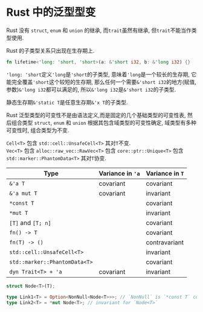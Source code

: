 # Rust 中的泛型型变

Rust 没有 `struct`, `enum` 和 `union` 的继承, 而`trait`虽然有继承, 但`trait`不能当作类型使用.  

Rust 的子类型关系只出现在生存期上.
```rust
fn lifetime<'long: 'short, 'short>(a: &'short i32, b: &'long i32) {}
```
`'long: 'short`定义`'long`是`'short`的子类型, 
意味着`'long`是一个较长的生存期, 它能完全覆盖`'short`这个较短的生存期, 
那么任何一个需要`&'short i32`的地方(赋值,参数)`&'long i32`都可以满足的, 
所以`&'long i32`是`&'short i32`的子类型.

静态生存期`&'static T`是任意生存期`&'x T`的子类型.

Rust 泛型类型的可变性不是由语法定义,而是固定的几个基础类型的可变性表,
然后组合类型 `struct`, `enum` 和 `union` 根据其包含域类型的可变性确定, 
域类型有多种可变性时, 组合类型为不变.

`Cell<T>` 包含 `std::cell::UnsafeCell<T>` 其对`T`不变.  
`Vec<T>` 包含 `alloc::raw_vec::RawVec<T>` 包含 `core::ptr::Unique<T>` 包含 `std::marker::PhantomData<T>` 其对`T`协变.  

| Type                          | Variance in `'a`  | Variance in `T`   |
|-------------------------------|-------------------|-------------------|
| `&'a T`                       | covariant         | covariant         |
| `&'a mut T`                   | covariant         | invariant         |
| `*const T`                    |                   | covariant         |
| `*mut T`                      |                   | invariant         |
| `[T]` and `[T; n]`            |                   | covariant         |
| `fn() -> T`                   |                   | covariant         |
| `fn(T) -> ()`                 |                   | contravariant     |
| `std::cell::UnsafeCell<T>`    |                   | invariant         |
| `std::marker::PhantomData<T>` |                   | covariant         |
| `dyn Trait<T> + 'a`           | covariant         | invariant         |

```rust
struct Node<T>(T);

type Link1<T> = Option<NonNull<Node<T>>>; // `NonNull` is `*const T` covariant for `Node<T>`
type Link2<T> = *mut Node<T>; // invariant for `Node<T>`
```
